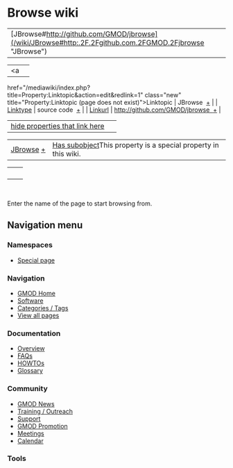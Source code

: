 



<span id="top"></span>




# <span dir="auto">Browse wiki</span>






|  |  |
|----|----|
| [JBrowse#http://github.com/GMOD/jbrowse](/wiki/JBrowse#http:.2F.2Fgithub.com.2FGMOD.2Fjbrowse "JBrowse") |  |

|  |  |
|----|----|
| <a
href="/mediawiki/index.php?title=Property:Linktopic&amp;action=edit&amp;redlink=1"
class="new"
title="Property:Linktopic (page does not exist)">Linktopic</a> | <span class="smwb-value">JBrowse  <span class="smwsearch">[+](/wiki/Special%253ASearchByProperty/Linktopic/JBrowse "Special%253ASearchByProperty/Linktopic/JBrowse")</span></span> |
| [Linktype](/wiki/Property%253ALinktype "Property%253ALinktype") | <span class="smwb-value">source code  <span class="smwsearch">[+](/wiki/Special%253ASearchByProperty/Linktype/source-20code "Special%253ASearchByProperty/Linktype/source-20code")</span></span> |
| <a
href="/mediawiki/index.php?title=Property:Linkurl&amp;action=edit&amp;redlink=1"
class="new" title="Property:Linkurl (page does not exist)">Linkurl</a> | <span class="smwb-value">http://github.com/GMOD/jbrowse  <span class="smwsearch">[+](/wiki/Special%253ASearchByProperty/Linkurl/http:-2F-2Fgithub.com-2FGMOD-2Fjbrowse "Special%253ASearchByProperty/Linkurl/http:-2F-2Fgithub.com-2FGMOD-2Fjbrowse")</span></span> |

<span id="smw_browse_incoming"></span>

|  |  |
|----|----|
| [hide properties that link here](/mediawiki/index.php?title=Special:Browse&offset=0&dir=out&article=JBrowse%23http%253A%2F%2Fgithub.com%2FGMOD%2Fjbrowse)  |  |

|  |  |
|----|----|
| <span class="smwb-ivalue">[JBrowse](/wiki/JBrowse "JBrowse") <span class="smwbrowse">[+](/wiki/Special%253ABrowse/JBrowse "Special%253ABrowse/JBrowse")</span></span> | <span class="smw-highlighter" data-type="1" state="inline" data-title="Property"><span class="smwbuiltin">[Has subobject](/wiki/Property%253AHas_subobject "Property:Has subobject")</span><span class="smwttcontent">This property is a special property in this wiki.</span></span> |

|     |     |
|-----|-----|
|     |     |

 

Enter the name of the page to start browsing from.  








## Navigation menu



### Namespaces

- <span id="ca-nstab-special">[Special
  page](/wiki/Special%253ABrowse/JBrowse-23http%253A-2F-2Fgithub.com-2FGMOD-2Fjbrowse "This is a special page, you cannot edit the page itself")</span>






### Navigation



- <span id="n-GMOD-Home">[GMOD Home](/wiki/Main_Page)</span>
- <span id="n-Software">[Software](/wiki/GMOD_Components)</span>
- <span id="n-Categories-.2F-Tags">[Categories /
  Tags](/wiki/Categories)</span>
- <span id="n-View-all-pages">[View all
  pages](/wiki/Special:AllPages)</span>




### Documentation



- <span id="n-Overview">[Overview](/wiki/Overview)</span>
- <span id="n-FAQs">[FAQs](/wiki/Category%253AFAQ)</span>
- <span id="n-HOWTOs">[HOWTOs](/wiki/Category%253AHOWTO)</span>
- <span id="n-Glossary">[Glossary](/wiki/Glossary)</span>




### Community



- <span id="n-GMOD-News">[GMOD News](/wiki/GMOD_News)</span>
- <span id="n-Training-.2F-Outreach">[Training /
  Outreach](/wiki/Training_and_Outreach)</span>
- <span id="n-Support">[Support](/wiki/Support)</span>
- <span id="n-GMOD-Promotion">[GMOD
  Promotion](/wiki/GMOD_Promotion)</span>
- <span id="n-Meetings">[Meetings](/wiki/Meetings)</span>
- <span id="n-Calendar">[Calendar](/wiki/Calendar)</span>




### Tools












<!-- -->




